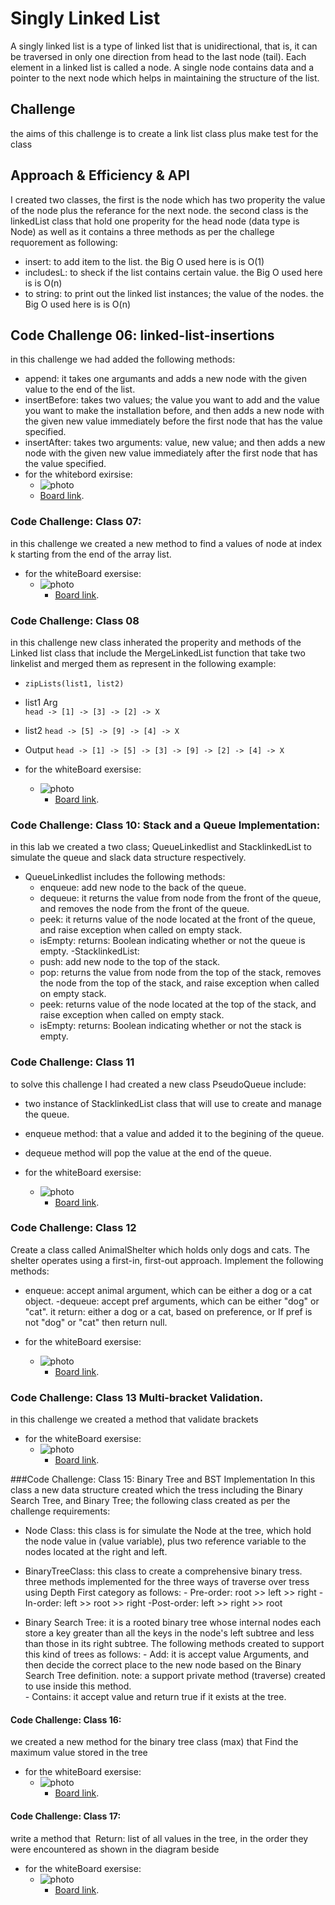 # Singly Linked List
A singly linked list is a type of linked list that is unidirectional, that is, it can be traversed in only one direction from head to the last node (tail). Each element in a linked list is called a node. A single node contains data and a pointer to the next node which helps in maintaining the structure of the list.
## Challenge
the aims of this challenge is to create a link list class plus make test for the class

## Approach & Efficiency & API
I created two classes, the first is the node which has two properity the value of the node plus the referance for the next node.
the second class is the linkedList class that hold one properity for the head node (data type is Node) as well as it contains a three methods as per the challege requorement as following: 
- insert: to add item to the list. the Big O used here is is O(1)
- includesL: to sheck if the list contains certain value. the Big O used here is is O(n)
- to string: to print out the linked list instances; the value of the nodes. the Big O used here is is O(n)

## Code Challenge 06: linked-list-insertions
in this challenge we had added the following methods: 
- append: it takes one argumants and adds a new node with the given value to the end of the list.
- insertBefore: takes two values; the value you want to add and the value you want to make the installation before, and then adds a new node with the given new value immediately before the first node that has the value specified.
- insertAfter: takes two arguments: value, new value; and then adds a new node with the given new value immediately after the first node that has the value specified.
-  for the whitebord exirsise: 
   - ![photo](codeChallenge-class05.PNG)
    - [Board link](https://miro.com/app/board/o9J_l9Wc_5c=/).
### Code Challenge: Class 07: 
in this challenge we created a new method to find a values of node at index k starting from the end of the array list. 
- for the whiteBoard exersise: 
   - ![photo](codeChallenge-class07.PNG)
      - [Board link](https://miro.com/app/board/o9J_l9Wc_5c=/).
   
### Code Challenge: Class 08
in this challenge new class inherated the properity and methods of the Linked list class that include the MergeLinkedList function that take two linkelist and merged them as represent in the following example:
- `zipLists(list1, list2)`
-  list1	Arg 	
`head -> [1] -> [3] -> [2] -> X`		
- list2
  `head -> [5] -> [9] -> [4] -> X`
- Output
  `head -> [1] -> [5] -> [3] -> [9] -> [2] -> [4] -> X`

- for the whiteBoard exersise:
    - ![photo](codeChallenge-class08.PNG)
        - [Board link](https://miro.com/app/board/o9J_l9Wc_5c=/).
    
### Code Challenge: Class 10: Stack and a Queue Implementation:
in this lab we created a two class; QueueLinkedlist and StacklinkedList to simulate the queue and slack data structure respectively. 
- QueueLinkedlist includes the following methods: 
    - enqueue: add new  node to the back of the queue. 
    - dequeue: it returns the value from node from the front of the queue, and removes the node from the front of the queue.
    - peek: it returns value of the node located at the front of the queue, and raise exception when called on empty stack.
    - isEmpty: returns: Boolean indicating whether or not the queue is empty. 
-StacklinkedList: 
    - push: add new  node to the top of the stack.
    - pop: returns the value from node from the top of the stack, removes the node from the top of the stack, and raise exception when called on empty stack.
    - peek: returns value of the node located at the top of the stack, and raise exception when called on empty stack.
    - isEmpty: returns: Boolean indicating whether or not the stack is empty. 
### Code Challenge: Class 11
to solve this challenge I had created a new class PseudoQueue include: 
- two instance of StacklinkedList class that will use to create and manage the queue. 
- enqueue method: that a value and added it to the begining of the queue. 
- dequeue method will pop the value at the end of the queue. 

- for the whiteBoard exersise:
    - ![photo](codeChallenge-class11.PNG)
        - [Board link](https://miro.com/app/board/o9J_l9Wc_5c=/).
### Code Challenge: Class 12
Create a class called AnimalShelter which holds only dogs and cats.
The shelter operates using a first-in, first-out approach.
Implement the following methods:
- enqueue: accept animal argument, which can be either a dog or a cat object.
  -dequeue: accept pref arguments, which can be either "dog" or "cat". it return: either a dog or a cat, based on preference, or If pref is not "dog" or "cat" then return null.

- for the whiteBoard exersise:
    - ![photo](codeChallenge-class12.PNG)
        - [Board link](https://miro.com/app/board/o9J_l9Wc_5c=/).
### Code Challenge: Class 13 Multi-bracket Validation.

in this challenge we created a method that validate brackets
- for the whiteBoard exersise:
    - ![photo](codeChallenge-class13.PNG)
        - [Board link](https://miro.com/app/board/o9J_l9Wc_5c=/).

###Code Challenge: Class 15: Binary Tree and BST Implementation
In this class a new data structure created which the tress including the Binary Search Tree, and Binary Tree; the following class created as per the challenge requirements: 
- Node Class: this class is for simulate the Node at the tree, which hold the node value in (value variable), plus two reference variable to the nodes located at the right and left.
  
- BinaryTreeClass: this class to create a comprehensive binary tress. three methods implemented for the three ways of traverse over tress using Depth First category as follows:
                - Pre-order: root >> left >> right
                -In-order: left >> root >> right
                -Post-order: left >> right >> root
- Binary Search Tree: it is a rooted binary tree whose internal nodes each store a key greater than all the keys in the node's left subtree and less than those in its right subtree.
The following methods created to support this kind of trees as follows: 
               - Add: it is accept value Arguments, and then decide the correct place to the new node based on the Binary Search Tree definition. note: a support private method (traverse) created to use inside this method.   
                - Contains: it accept value and return true if it exists at the tree. 

 #### Code Challenge: Class 16: 
we created a new method for the binary tree class (max) that Find the maximum value stored in the tree
- for the whiteBoard exersise:
    - ![photo](codeChallenge-class16.PNG)
        - [Board link](https://miro.com/app/board/o9J_l9Wc_5c=/).

#### Code Challenge: Class 17:
write a method that  Return: list of all values in the tree, in the order they were encountered as shown in the diagram beside
- for the whiteBoard exersise:
    - ![photo](codeChallenge-class17.PNG)
        - [Board link](https://miro.com/app/board/o9J_l9Wc_5c=/).